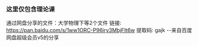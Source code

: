 ### 这里仅包含理论课

通过网盘分享的文件：大学物理下等2个文件
链接: https://pan.baidu.com/s/1ww1ORC-P96iry3MbjFIt6w 提取码: gajk 
--来自百度网盘超级会员v5的分享
